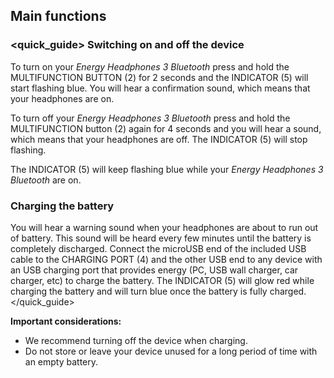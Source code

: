 ## Main functions

### <quick_guide> Switching on and off the device

To turn on your *Energy Headphones 3 Bluetooth* press and hold the MULTIFUNCTION BUTTON (2) for 2 seconds and the INDICATOR (5) will start flashing blue. You will hear a confirmation sound, which means that your headphones are on.

To turn off your *Energy Headphones 3 Bluetooth* press and hold the MULTIFUNCTION button (2) again for 4 seconds and you will hear a sound, which means that your headphones are off. The INDICATOR (5) will stop flashing.

The INDICATOR (5) will keep flashing blue while your *Energy Headphones 3 Bluetooth* are on.

### Charging the battery

You will hear a warning sound when your headphones are about to run out of battery. This sound will be heard every few minutes until the battery is completely discharged. Connect the microUSB end of the included USB cable to the CHARGING PORT (4) and the other USB end to any device with an USB charging port that provides energy (PC, USB wall charger, car charger, etc) to charge the battery. The INDICATOR (5) will glow red while charging the battery and will turn blue once the battery is fully charged.
</unique> </quick_guide>

**Important considerations:** 

- We recommend turning off the device when charging. 
- Do not store or leave your device unused for a long period of time with an empty battery.


